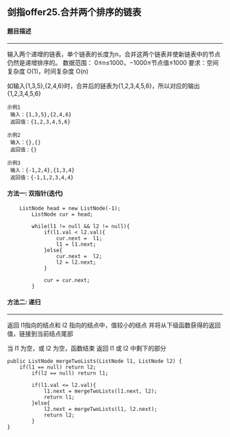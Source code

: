 ## 剑指offer25.合并两个排序的链表

#### 题目描述

---



输入两个递增的链表，单个链表的长度为n，合并这两个链表并使新链表中的节点仍然是递增排序的。
数据范围： 0≤n≤1000，−1000≤节点值≤1000
要求：空间复杂度 O(1)，时间复杂度 O(n)

如输入{1,3,5},{2,4,6}时，合并后的链表为{1,2,3,4,5,6}，所以对应的输出{1,2,3,4,5,6}

```
示例1
 输入：{1,3,5},{2,4,6}
 返回值：{1,2,3,4,5,6}

示例2
 输入：{},{}
 返回值：{}

示例3
 输入：{-1,2,4},{1,3,4}
 返回值：{-1,1,2,3,4,4}
```

#### 方法一: 双指针(迭代)

```
	ListNode head = new ListNode(-1);
        ListNode cur = head;

        while(l1 != null && l2 != null){
            if(l1.val < l2.val){
                cur.next =  l1;
                l1 = l1.next;
            }else{
                cur.next =  l2;
                l2 = l2.next;
            }

            cur = cur.next;
        }
```

#### 方法二: 递归

---



返回 l1指向的结点和 l2 指向的结点中，值较小的结点
并将从下级函数获得的返回值，链接到当前结点尾部

当 l1 为空，或 l2 为空，函数结束
返回 l1 或 l2 中剩下的部分

```
public ListNode mergeTwoLists(ListNode l1, ListNode l2) {
	if(l1 == null) return l2;
        if(l2 == null) return l1;

        if(l1.val <= l2.val){
            l1.next = mergeTwoLists(l1.next, l2);
            return l1;
        }else{
            l2.next = mergeTwoLists(l1, l2.next);
            return l2;
        }
}

```
